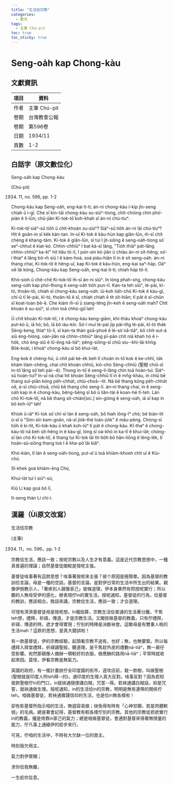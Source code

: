 ```yaml
---
title: "生活佮宗教"
categories:
  - 散文
tags:
  - 主筆 Chú-pit
toc: true
toc_sticky: true
---
```


# Seng-oa̍h kap Chong-kàu

## 文獻資訊

| 項目 | 資料 |
|---|---|
| 作者 | 主筆 Chú-pit |
| 卷期 | 台灣教會公報 |
| 卷期 | 第596卷 |
| 日期 | 1934/11 |
| 頁數 | 1-2 |

## 白話字（原文數位化）

Seng-oa̍h kap Chong-kàu

(Chú-pit)

1934. 11, no. 596, pp. 1-2

Chong-kàu kap Seng-oa̍h, eng-kai it-tì; án-ni chong-kàu í-ki̍p jîn-seng chiah ū ì-gī. Che sī kīn-tāi chong-kàu su-siúⁿ-tiong, chi̍t-chióng chin phó͘-piàn ê lí-lūn; chū-jiân Ki-tok-tô͘ koh-khah sī án-ni chú-tiuⁿ.

Ki-tok-tô͘ siáⁿ-sū tio̍h ū chit-khoán su-siúⁿ? Siáⁿ-sū tio̍h án-ni lâi chú-tiuⁿ? Hit ê goân-in sī ke̍k kán-tan. In-uī Ki-tok ê kàu-hùn kap giân-lūn, m̄-sī chi̍t chéng ê khang-tâm. Ki-tok ê giân-lūn, sī tuì I ji̍t-siông ê seng-oa̍h-tiong só͘ seⁿ-chhut ê kiat-kó. Chhin-chhiūⁿ I bat kà-sī lâng, "Tio̍h thiàⁿ pa̍t-lâng chhin-chhiūⁿ ka-kī" hit tiâu tō-lí, I pún-sin kó-jiân ū chiàu án-ni si̍t-hêng; só͘-í thiaⁿ ê lâng bô-m̄ siū I ê kám-hoà, soà piáu-hiān tī in ê si̍t seng-oa̍h. án-ni thang chai, Ki-tok-tô͘ ê hêng-uî, kap Ki-tok ê kàu-hùn, eng-kai saⁿ-ha̍p. Oāⁿ oē lâi kóng, Chong-kàu kap Seng-oa̍h, eng-kai it-tì; chiah ha̍p tō-lí.

Khó-sioh ū chē-chē Ki-tok-tô͘ m̄-sī án-ni siūⁿ. In lóng phah-sǹg, chong-kàu seng-oa̍h kap phó͘-thong ê seng-oa̍h tio̍h pun-lī. Kan-ta teh siūⁿ, lé-pài, kî-tó, thoân-tō, chiah sī chong-kàu seng-oa̍h. iū-koh lia̍h-chò Ki-tok ê kàu-gī, chí-ū tī lé-pài, kî-tó, thoân-tō ê sî, chiah chiah ē tit si̍t-hiān; tī pa̍t ê sî-chūn sī koat-toàn bē-ē. Che kiám m̄-sī ū siang-têng jîn-keh ê seng-oa̍h mah? Chit khoán ê su-siúⁿ, sī chin toā chhò-gō͘ lah!

Ū chi̍t khoán Ki-tok-tô͘, i ê chong-kàu keng-giām, khí-thâu khoàⁿ chong-kàu put-kò ū, iā hó; bô, iā bô iàu-kín. Só͘-í muí lé-pài ji̍p pài-tn̂g lé-pài, kî-tó tha̍k Sèng-keng, thiaⁿ tō-lí, sī kan-ta thàn goā-phoê ê lé-sò͘ nā-tiāⁿ, bô chi̍t-sut-á siū éng-hióng. oán-jiân ná chhin-chhiūⁿ lâng pī-pān chi̍t niá khah hó ê i-ho̍k, chò èng-siû ê lō͘-ēng nā-tiāⁿ; pêng-siông-sî chiū siu--khí-lâi khǹg. Bo̍k-koài, i khoàⁿ chong-kàu sī bô khuì-la̍t.

Eng-kok ê chéng-hú, ū chi̍t pái kè-e̍k beh tī choân ìn-tō͘ kok ê ke-chhī, ta̍k khám tiàm-chêng, chai chi̍t khoán chhiū, kiò-chò Sèng-chhiū (聖樹 chiū-sī ìn-tō͘ lâng só͘ teh pài--ê). Thong ìn-tō͘ ê seng-lí-lâng chin toā hoán-tuì. Siáⁿ-sū hoán-tuì? In-uī nā chai hit khoán Sèng-chhiū tī in ê mn̂g-kháu, in chiū bē thang suî-piān kóng pe̍h-chha̍t, chiù-choā--tit. Nā bē thang kóng pe̍h-chha̍t oē, á-sī chiù-choā, chiū bē thang chò seng-lí. án-ni thang chai, in ê seng-oa̍h kap in ê chong-kàu, bêng-bêng sī bô ū liân-tài ê koan-hē tī-teh. Lán chò Ki-tok-tô͘, nā bē thang si̍t-chián[sic.] sìn-gióng ê seng-oa̍h, iā sī kap in bô koh-iūⁿ lah!

Khiok ū-iáⁿ Ki-tok só͘ chí-sī lán ê seng-oa̍h, bô hiah iông-īⁿ chò; bē bián-tit ū-sî ū "Sim-sîn kam-goān, nā-sī jio̍k-thé loán-jio̍k" ê mâu-pēng. Chóng-sī tio̍h ē kì-tit, Ki-tok-kàu ū khah koh-iūⁿ tī pa̍t ê chong-kàu. Kî-thaⁿ ê chong-kàu-tô͘ nā beh si̍t-hêng in ê kàu-gī, lóng sī oá-khò in ka-tī ê khuì-la̍t; chóng-sī lán chò Ki-tok-tô͘, ē thang tuì Ki-tok lâi tit-tio̍h bô hān-liōng ê lêng-le̍k, tī hoān-sū-siōng thang toè I ê kha-pō͘ lâi kiâⁿ.

Khó-kiàn, tī lán ê seng-oa̍h-tiong, put-sî ū toā khiàm-khoeh chi̍t uī ê Kiù-chú.

Sî-khek goá khiàm-ēng Chú,

Khuì-la̍t tuì I siúⁿ-sù;

Kiû Lí kap goá bô lī,

It-seng thàn Lí chí-ì.

## 漢羅（Ùi原文改寫）

生活佮宗教

(主筆)

1934. 11，no. 596，pp. 1-2

宗教佮生活，應該一致；按呢宗教以及人生才有意義。這是近代宗教思想中，一種真普遍的理論；自然基督徒閣較是按呢主張。

基督徒啥事著有這款思想？啥事著按呢來主張？彼个原因是極簡單。因為基督的教訓佮言論，毋是一種的空談。基督的言論，是對伊日常的生活中所生出的結果。親像伊捌教示人，「著疼別人親像家己」彼條道理，伊本身果然有照按呢實行；所以聽的人無毋受伊的感化，紲表現佇in的實生活。按呢通知，基督徒的行為，佮基督的教訓，應該相合。換話來講，宗教佮生活，應該一致；才合道理。

可惜有濟濟基督徒毋是按呢想。In攏拍算，宗教生活佮普通的生活著分離。干焦teh想，禮拜，祈禱，傳道，才是宗教生活。又閣掠做基督的教義，只有佇禮拜，祈禱，傳道的時，遮才會得實現；佇別的時陣是決斷袂會。這敢毋是有雙重人格的生活mah？這款的思想，是真大錯誤啦！

有一款基督徒，伊的宗教經驗，起頭看宗教不過有，也好；無，也無要緊。所以每禮拜入拜堂禮拜，祈禱讀聖經，聽道理，是干焦趁外皮的禮數nā-tiāⁿ，無一屑仔受影響。宛然那親像人備辦一領較好的衣服，做應酬的路用nā-tiāⁿ；平常時就收起來囥。莫怪，伊看宗教是無氣力。

英國的政府，有一擺計畫欲佇全印度國的街市，逐坎店前，栽一款樹，叫做聖樹(聖樹就是印度人所teh拜--的)。通印度的生理人真大反對。啥事反對？因為若知彼款聖樹佇in的門口，in就袂通隨便講白賊，咒誓--得。若袂通講白賊話，抑是咒誓，就袂通做生理。按呢通知，in的生活佮in的宗教，明明是無有連帶的關係佇teh。咱做基督徒，若袂通實踐信仰的生活，也是佮in無各樣啦！

卻有影基督所指示咱的生活，無遐容易做；袂免得有時有「心神甘願，若是肉體軟弱」的毛病。總是著會記得，基督教有較各樣佇別的宗教。其他的宗教徒若欲實行in的教義，攏是倚靠in家己的氣力；總是咱做基督徒，會通對基督來得著無限量的能力，佇凡事上通綴伊的跤步來行。

可見，佇咱的生活中，不時有大欠缺一位的救主。

時刻我欠用主，

氣力對伊賞賜；

求你佮我無離，

一生趁你旨意。
